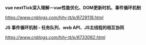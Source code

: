 **vue nextTick深入理解－vue性能优化、DOM更新时机、事件循环机制**

*https://www.cnblogs.com/hity-tt/p/6729118.html*



**JS 事件循环机制 - 任务队列、web API、JS主线程的相互协同**

*https://www.cnblogs.com/hity-tt/p/6733062.html*